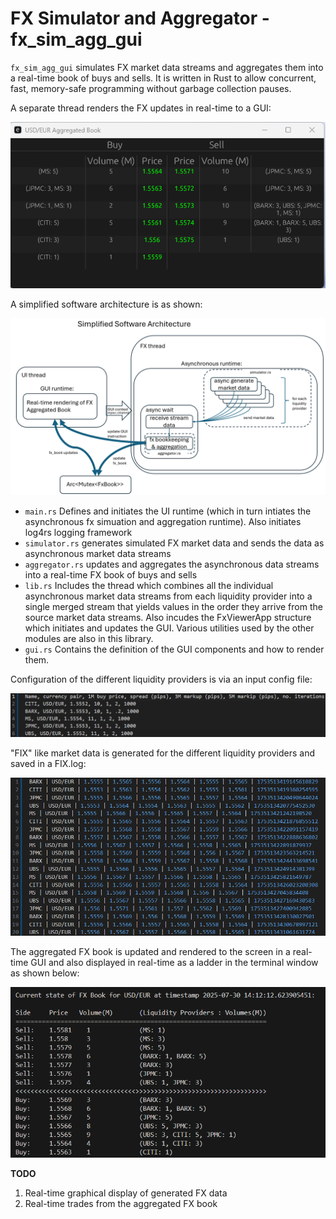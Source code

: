  # FX Simulator and Aggregator - fx_sim_agg_gui

 `fx_sim_agg_gui` simulates FX market data streams and aggregates them into a real-time book of buys and sells. It is written in Rust to allow concurrent, fast, memory-safe  programming without garbage collection pauses.

 A separate thread renders the FX updates in real-time to a GUI:

![FxBook GUI](<resources/FxBook GUI.png>)

A simplified software architecture is as shown:

![software architecture](<resources/Software Architecture.png>)

 - `main.rs`  Defines and initiates the UI runtime (which in turn intiates the asynchronous fx simuation and aggregation runtime). Also initiates log4rs logging framework
 - `simulator.rs` generates simulated FX market data and sends the data as asynchronous market data streams
 - `aggregator.rs` updates and aggregates the asynchronous data streams into a real-time FX book of buys and sells
 - `lib.rs` Includes the thread which combines all the individual asynchronous market data streams from each liquidity provider into a single merged stream
 that yields values in the order they arrive from the source market data streams. Also incudes the FxViewerApp structure which initiates and updates the GUI. Various utilities used by the other modules are also in this library.
  - `gui.rs` Contains the definition of the GUI components and how to render them.

Configuration of the different liquidity providers is via an input config file:

![config.txt](resources/config.txt.png)


 "FIX" like market data is generated for the different liquidity providers and saved in a FIX.log:

![FIX.log](resources/FIX.log.png)

The aggregated FX book is updated and rendered to the screen in a real-time GUI and also displayed in real-time as a ladder in the terminal window as shown below:

![FX_ladder](resources/FX_ladder.png)

**TODO** 
1. Real-time graphical display of generated FX data
2. Real-time trades from the aggregated FX book